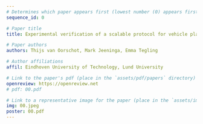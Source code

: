 ```yaml
---
# Determines which paper appears first (lowest number (0) appears first)
sequence_id: 0

# Paper title
title: Experimental verification of a scalable protocol for vehicle platooning

# Paper authors
authors: Thijs van Oorschot, Mark Jeeninga, Emma Tegling

# Author affiliations
affil: Eindhoven University of Technology, Lund University

# Link to the paper's pdf (place in the `assets/pdf/papers` directory)
openreview: https://openreview.net
# pdf: 00.pdf

# Link to a representative image for the paper (place in the `assets/img/papers` directory)
img: 00.jpeg
poster: 00.pdf
---
```

